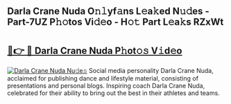 ## Darla Crane Nuda O𝚗𝚕yf𝚊ns L𝚎a𝚔ed N𝚞𝚍es - Part-7UZ P𝚑𝚘tos Vi𝚍𝚎o - H𝚘𝚝 Part L𝚎a𝚔s RZxWt

# <h2><a href="http://kf7by9.oniu.top/?m=Darla+Crane+Nuda">🔗👉 🔴 Darla Crane Nuda P𝚑ot𝚘𝚜 V𝚒d𝚎o</a></h2>

[![Darla Crane Nuda Nu𝚍e𝚜](https://i.imgur.com/0qMVB7G.gif)](http://kf7by9.oniu.top/?m=Darla+Crane+Nuda)
Social media personality Darla Crane Nuda, acclaimed for publishing dance and lifestyle material, consisting of presentations and personal blogs. Inspiring coach Darla Crane Nuda, celebrated for their ability to bring out the best in their athletes and teams.  
